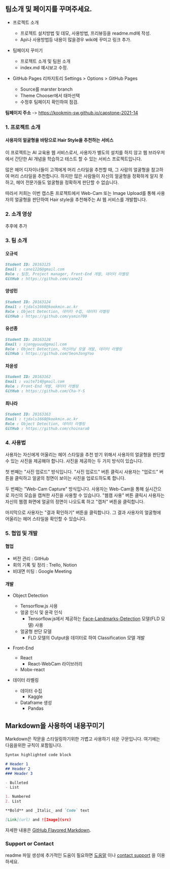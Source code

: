 ## 팀소개 및 페이지를 꾸며주세요.

- 프로젝트 소개
  - 프로젝트 설치방법 및 데모, 사용방법, 프리뷰등을 readme.md에 작성.
  - Api나 사용방법등 내용이 많을경우 wiki에 꾸미고 링크 추가.

- 팀페이지 꾸미기
  - 프로젝트 소개 및 팀원 소개
  - index.md 예시보고 수정.

- GitHub Pages 리파지토리 Settings > Options > GitHub Pages 
  - Source를 marster branch
  - Theme Chooser에서 태마선택
  - 수정후 팀페이지 확인하여 점검.

**팀페이지 주소** -> https://kookmin-sw.github.io/capstone-2021-14

### 1. 프로젝트 소개
#### 사용자의 얼굴형을 바탕으로 Hair Style을 추천하는 서비스

이 프로젝트는 AI 교육용 웹 서비스로서, 사용자가 별도의 설치를 하지 않고 웹 브라우저에서 간단한 AI 개념을 학습하고 테스트 할 수 있는 서비스 프로젝트입니다.

많은 헤어 디자이너들이 고객에게 머리 스타일을 추천할 때, 그 사람의 얼굴형을 참고하여 머리 스타일을 추천합니다. 하지만 많은 사람들이 자신의 얼굴형을 정확하게 알지 못하고, 헤어 전문가들도 얼굴형을 정확하게 판단할 수 없습니다.

따라서 저희는 이번 캡스톤 프로젝트에서 Web-Cam 또는 Image Upload를 통해 사용자의 얼굴형을 판단하여 Hair style을 추천해주는 AI 웹 서비스를 개발합니다.

### 2. 소개 영상

추후에 추가

### 3. 팀 소개
#### 오규석
```markdown
Student ID: 20163125
Email : cane1226@gmail.com
Role : 팀장, Project manager, Front-End 개발, 데이터 라벨링
GitHub : https://github.com/cane21
```

#### 양성민
```markdown
Student ID: 20163124
Email : tjdals1668@kookmin.ac.kr
Role : Object Detection, 데이터 수집, 데이터 라벨링
GitHub : https://github.com/ysmin709
```

#### 유선종
```markdown
Student ID: 20163128
Email : sjongyuuu@gmail.com
Role : Object Detection, 머신러닝 모델 개발, 데이터 라벨링
GitHub : https://github.com/SeonJongYoo
```


#### 차윤성
```markdown
Student ID: 20163162
Email : vaite714@gmail.com
Role : Front-End 개발, 데이터 라벨링
GitHub : https://github.com/Cha-Y-S
```

#### 최나라
```markdown
Student ID: 20163163
Email : tjdals1668@kookmin.ac.kr
Role : Object Detection, 데이터 라벨링
GitHub : https://github.com/choinara0
```

### 4. 사용법
사용자는 자신에게 어울리는 헤어 스타일을 추천 받기 위해서 사용자의 얼굴형을 판단할 수 있는 사진을 제공해야 합니다. 사진을 제공하는 두 가지 방식이 있습니다.

첫 번째는 "사진 업로드" 방식입니다. "사진 업로드" 버튼 클릭시 사용자는 "업로드" 버튼을 클릭하고 얼굴의 정면이 보이는 사진을 업로드하도록 합니다. 

두 번째는 "Web-Cam Capture" 방식입니다. 사용자는 Web-Cam을 통해 실시간으로 자신의 모습을 캡쳐한 사진을 사용할 수 있습니다. "웹캠 사용" 버튼 클릭시 사용자는 자신의 웹캠 화면에 얼굴의 정면이 나오도록 하고 "캡처" 버튼을 클릭합니다.

마지막으로 사용자는 "결과 확인하기" 버튼을 클릭합니다. 그 결과 사용자의 얼굴형에 어울리는 헤어 스타일을 확인할 수 있습니다. 

### 5. 협업 및 개발

#### 협업
  - 버전 관리 : GitHub
  - 회의 기록 및 정리 : Trello, Notion
  - 비대면 미팅 : Google Meeting

#### 개발
  - Object Detection
    - Tensorflow.js 사용
    - 얼굴 인식 및 윤곽 인식
      - Tensorflow.js에서 제공하는 [Face-Landmarks-Detection](https://github.com/tensorflow/tfjs-models/tree/master/face-landmarks-detection) 모델(FLD 모델) 사용
    - 얼굴형 판단 모델
      - FLD 모델의 Output을 데이터로 하여 Classification 모델 개발
 
  - Front-End
    - React
      - React-WebCam 라이브러리
    - Mobx-react

  - 데이터 라벨링
    - 데이터 수집
      - Kaggle
    - Dataframe 생성
      - Pandas

## Markdown을 사용하여 내용꾸미기

Markdown은 작문을 스타일링하기위한 가볍고 사용하기 쉬운 구문입니다. 여기에는 다음을위한 규칙이 포함됩니다.

```markdown
Syntax highlighted code block

# Header 1
## Header 2
### Header 3

- Bulleted
- List

1. Numbered
2. List

**Bold** and _Italic_ and `Code` text

[Link](url) and ![Image](src)
```

자세한 내용은 [GitHub Flavored Markdown](https://guides.github.com/features/mastering-markdown/).

### Support or Contact

readme 파일 생성에 추가적인 도움이 필요하면 [도움말](https://help.github.com/articles/about-readmes/) 이나 [contact support](https://github.com/contact) 을 이용하세요.
